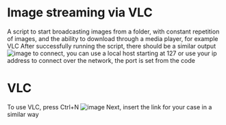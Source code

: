# Image streaming via VLC
A script to start broadcasting images from a folder, with constant repetition of images, and the ability to download through a media player, for example VLC
After successfully running the script, there should be a similar output
![image](https://github.com/user-attachments/assets/ea8d33dc-c0bb-46aa-be18-12a1158045e3)
to connect, you can use a local host starting at 127 or use your ip address to connect over the network, the port is set from the code
# VLC
To use VLC, press Ctrl+N
![image](https://github.com/user-attachments/assets/1518f366-8886-4174-a28e-0397270203c1)
Next, insert the link for your case in a similar way
